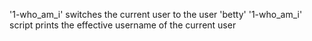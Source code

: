 '1-who_am_i' switches the current user to the user 'betty'
'1-who_am_i' script prints the effective username of the current user
